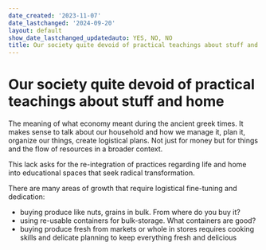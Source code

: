 ```yaml
---
date_created: '2023-11-07'
date_lastchanged: '2024-09-20'
layout: default
show_date_lastchanged_updatedauto: YES, NO, NO
title: Our society quite devoid of practical teachings about stuff and home
---
```

# Our society quite devoid of practical teachings about stuff and home

The meaning of what economy meant during the ancient greek times. It makes sense to talk about our household and how we manage it, plan it, organize our things, create logistical plans. Not just for money but for things and the flow of resources in a broader context. 

This lack asks for the re-integration of practices regarding life and home into educational spaces that seek radical transformation. 

There are many areas of growth that require logistical fine-tuning and dedication:

- buying produce like nuts, grains in bulk. From where do you buy it? 
- using re-usable containers for bulk-storage. What containers are good? 
- buying produce fresh from markets or whole in stores requires cooking skills and delicate planning to keep everything fresh and delicious 
